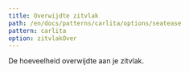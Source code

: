 ```yaml
---
title: Overwijdte zitvlak
path: /en/docs/patterns/carlita/options/seatease
pattern: carlita
option: zitvlakOver
---
```


De hoeveelheid overwijdte aan je zitvlak.